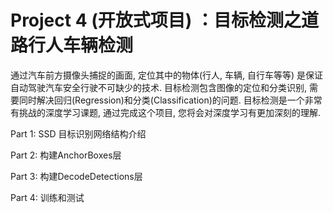 # Project 4 (开放式项目) ：目标检测之道路行人车辆检测

通过汽车前方摄像头捕捉的画面, 定位其中的物体(行人, 车辆, 自行车等等) 是保证自动驾驶汽车安全行驶不可缺少的技术.  目标检测包含图像的定位和分类识别, 需要同时解决回归(Regression)和分类(Classification)的问题. 目标检测是一个非常有挑战的深度学习课题, 通过完成这个项目, 您将会对深度学习有更加深刻的理解.

Part 1: SSD 目标识别网络结构介绍

Part 2: 构建AnchorBoxes层

Part 3: 构建DecodeDetections层

Part 4: 训练和测试
